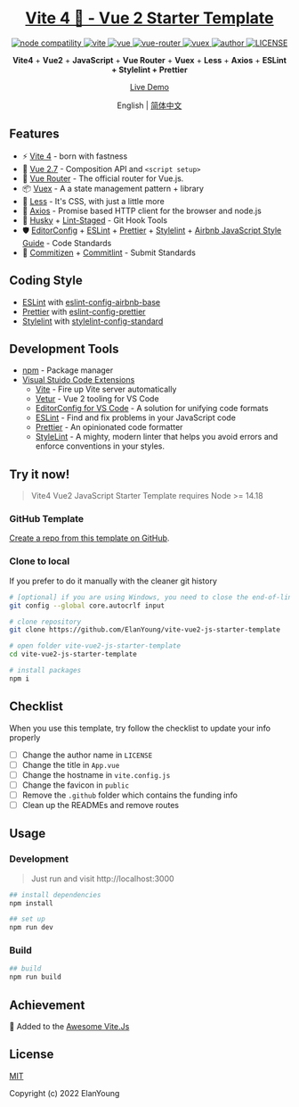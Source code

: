 <h1 align="center"><a href="https://github.com/ElanYoung/vite-vue2-js-template-starter" target="_blank">Vite 4 🚀 - Vue 2  Starter Template</a></h1>

<p align="center">
  <a href="https://nodejs.org/en/about/releases/">
    <img src="https://img.shields.io/node/v/vite.svg" alt="node compatility" />
  </a>
  <a href="https://cn.vitejs.dev" rel="nofollow">
    <img src="https://img.shields.io/badge/vite-4.3.9-3963bc.svg" alt="vite" style="max-width:100%;" />
  </a>
  <a href="https://github.com/vuejs/vue">
    <img src="https://img.shields.io/badge/vue-2.7.14-brightgreen.svg" alt="vue" />
  </a>
  <a href="https://github.com/vuejs/vue-router">
    <img src="https://img.shields.io/badge/vue--router-3.5.4-brightgreen.svg" alt="vue-router" />
  </a>
  <a href="https://github.com/vuejs/vuex">
    <img src="https://img.shields.io/badge/vuex-3.6.2-brightgreen.svg" alt="vuex" />
  </a>
  <a href="https://doc.starimmortal.com">
    <img alt="author" src="https://img.shields.io/badge/author-ElanYoung-blue.svg" />
  </a>
  <a href="https://github.com/ElanYoung/vite-vue2-js-starter-template/blob/master/LICENSE">
    <img alt="LICENSE" src="https://img.shields.io/github/license/ElanYoung/vite-vue2-js-starter-template.svg" />
  </a>
</p>

<p align='center'>
  <b>Vite4</b> + <b>Vue2</b> + <b>JavaScript</b> + <b>Vue Router</b> + <b>Vuex</b> + <b>Less</b> + <b>Axios</b> + <b>ESLint + Stylelint + Prettier</b>
</p>

<p align='center'>
  <a href="https://elanyoung.github.io/vite-vue2-js-starter-template">Live Demo</a>
</p>

<p align="center">
  <span>English | <a href="./README.zh-CN.md">简体中文</a></span>
</p>

## Features

+ ⚡️ [Vite 4](https://github.com/vitejs/vite) - born with fastness
+ 🖖 [Vue 2.7](https://github.com/vuejs/vue) - Composition API and `<script setup>`
+ 🚦 [Vue Router](https://github.com/vuejs/vue-router) - The official router for Vue.js.
+ 📦 [Vuex](https://github.com/vuejs/vuex) - A a state management pattern + library
+ 🎨 [Less](https://github.com/less/less.js) - It's CSS, with just a little more
+ 🔗 [Axios](https://github.com/axios/axios) - Promise based HTTP client for the browser and node.js
+ 🧰 [Husky](https://typicode.github.io/husky/#/) + [Lint-Staged](https://github.com/okonet/lint-staged) - Git Hook Tools
+ 🛡️ [EditorConfig](http://editorconfig.org) + [ESLint](http://eslint.org) + [Prettier](https://prettier.io) + [Stylelint](https://stylelint.io) + [Airbnb JavaScript Style Guide](https://github.com/airbnb/javascript#translation) - Code Standards
+ 🔨 [Commitizen](https://cz-git.qbb.sh/zh) + [Commitlint](https://commitlint.js.org) - Submit Standards

## Coding Style

+ [ESLint](https://eslint.org) with [eslint-config-airbnb-base](https://github.com/airbnb/javascript/tree/master/packages/eslint-config-airbnb-base)
+ [Prettier](https://prettier.io) with [eslint-config-prettier](https://github.com/prettier/eslint-config-prettier)
+ [Stylelint](https://stylelint.io) with [stylelint-config-standard](https://github.com/stylelint/stylelint-config-standard)

## Development Tools

+ [npm](https://www.npmjs.com) - Package manager
+ [Visual Stuido Code Extensions](./.vscode/extensions.json)
  + [Vite](https://marketplace.visualstudio.com/items?itemName=antfu.vite) - Fire up Vite server automatically
  + [Vetur](https://marketplace.visualstudio.com/items?itemName=octref.vetur) - Vue 2 tooling for VS Code
  + [EditorConfig for VS Code](https://marketplace.visualstudio.com/items?itemName=EditorConfig.EditorConfig) - A solution for unifying code formats
  + [ESLint](https://marketplace.visualstudio.com/items?itemName=dbaeumer.vscode-eslint) - Find and fix problems in your JavaScript code
  + [Prettier](https://marketplace.visualstudio.com/items?itemName=esbenp.prettier-vscode) - An opinionated code formatter
  + [StyleLint](https://marketplace.visualstudio.com/items?itemName=stylelint.vscode-stylelint) - A mighty, modern linter that helps you avoid errors and enforce conventions in your styles.

## Try it now!

> Vite4 Vue2 JavaScript Starter Template requires Node >= 14.18

### GitHub Template

[Create a repo from this template on GitHub](https://github.com/ElanYoung/vite-vue2-js-starter-template/generate).

### Clone to local

If you prefer to do it manually with the cleaner git history

```bash
# [optional] if you are using Windows, you need to close the end-of-line conversion
git config --global core.autocrlf input

# clone repository
git clone https://github.com/ElanYoung/vite-vue2-js-starter-template

# open folder vite-vue2-js-starter-template
cd vite-vue2-js-starter-template

# install packages
npm i
```

## Checklist

When you use this template, try follow the checklist to update your info properly

- [ ] Change the author name in `LICENSE`
- [ ] Change the title in `App.vue`
- [ ] Change the hostname in `vite.config.js`
- [ ] Change the favicon in `public`
- [ ] Remove the `.github` folder which contains the funding info
- [ ] Clean up the READMEs and remove routes

## Usage

### Development

> Just run and visit http://localhost:3000

```bash
## install dependencies
npm install

## set up
npm run dev
```

### Build

```bash
## build
npm run build
```

## Achievement

🎉 Added to the [Awesome Vite.Js](https://github.com/vitejs/awesome-vite#vue-2)

## License

[MIT](http://opensource.org/licenses/MIT)

Copyright (c) 2022 ElanYoung
